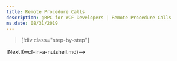 ```yaml
---
title: Remote Procedure Calls
description: gRPC for WCF Developers | Remote Procedure Calls
ms.date: 08/31/2019
---
```


>[!div class="step-by-step"]
<!-->[Next](wcf-in-a-nutshell.md)-->
